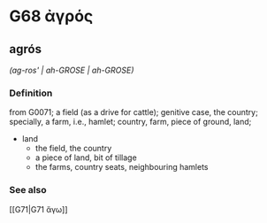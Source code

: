 # G68 ἀγρός

## agrós

_(ag-ros' | ah-GROSE | ah-GROSE)_

### Definition

from G0071; a field (as a drive for cattle); genitive case, the country; specially, a farm, i.e., hamlet; country, farm, piece of ground, land; 

- land
  - the field, the country
  - a piece of land, bit of tillage
  - the farms, country seats, neighbouring hamlets

### See also

[[G71|G71 ἄγω]]
